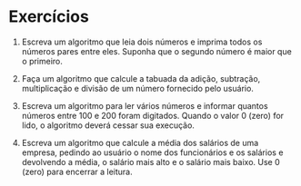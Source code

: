 # Exercícios

1. Escreva um algoritmo que leia dois números e imprima todos os números pares entre eles.
Suponha que o segundo número é maior que o primeiro.

2. Faça um algoritmo que calcule a tabuada da adição, subtração, multiplicação e divisão de um número fornecido pelo usuário.

3. Escreva um algoritmo para ler vários números e informar quantos números entre 100 e 200 foram digitados. Quando o valor 0 (zero) for lido, o algoritmo deverá cessar sua execução.

4. Escreva um algoritmo que calcule a média dos salários de uma empresa, pedindo ao usuário o nome dos funcionários e os
salários e devolvendo a média, o salário mais alto e o salário mais baixo. Use 0 (zero) para encerrar a leitura.

